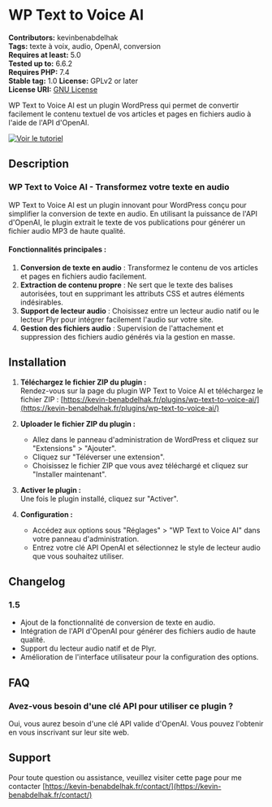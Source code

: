 # WP Text to Voice AI

**Contributors:** kevinbenabdelhak  
**Tags:** texte à voix, audio, OpenAI, conversion  
**Requires at least:** 5.0  
**Tested up to:** 6.6.2  
**Requires PHP:** 7.4  
**Stable tag:** 1.0
**License:** GPLv2 or later  
**License URI:** [GNU License](https://www.gnu.org/licenses/gpl-2.0.html)  

WP Text to Voice AI est un plugin WordPress qui permet de convertir facilement le contenu textuel de vos articles et pages en fichiers audio à l'aide de l'API d'OpenAI.

[![Voir le tutoriel](https://img.youtube.com/vi/ZE3xdg7N1mc/maxresdefault.jpg)](https://www.youtube.com/watch?v=ZE3xdg7N1mcA&ab_channel=KevinBenabdelhak)


## Description

### WP Text to Voice AI - Transformez votre texte en audio

WP Text to Voice AI est un plugin innovant pour WordPress conçu pour simplifier la conversion de texte en audio. En utilisant la puissance de l'API d'OpenAI, le plugin extrait le texte de vos publications pour générer un fichier audio MP3 de haute qualité.

#### Fonctionnalités principales :
1. **Conversion de texte en audio** : Transformez le contenu de vos articles et pages en fichiers audio facilement.
2. **Extraction de contenu propre** : Ne sert que le texte des balises autorisées, tout en supprimant les attributs CSS et autres éléments indésirables.
3. **Support de lecteur audio** : Choisissez entre un lecteur audio natif ou le lecteur Plyr pour intégrer facilement l'audio sur votre site.
4. **Gestion des fichiers audio** : Supervision de l'attachement et suppression des fichiers audio générés via la gestion en masse.

## Installation
1. **Téléchargez le fichier ZIP du plugin :**  
   Rendez-vous sur la page du plugin WP Text to Voice AI et téléchargez le fichier ZIP : [https://kevin-benabdelhak.fr/plugins/wp-text-to-voice-ai/](https://kevin-benabdelhak.fr/plugins/wp-text-to-voice-ai/)

2. **Uploader le fichier ZIP du plugin :**
   - Allez dans le panneau d'administration de WordPress et cliquez sur "Extensions" > "Ajouter".
   - Cliquez sur "Téléverser une extension".
   - Choisissez le fichier ZIP que vous avez téléchargé et cliquez sur "Installer maintenant".

3. **Activer le plugin :**  
   Une fois le plugin installé, cliquez sur "Activer".

4. **Configuration :**
   - Accédez aux options sous "Réglages" > "WP Text to Voice AI" dans votre panneau d'administration.
   - Entrez votre clé API OpenAI et sélectionnez le style de lecteur audio que vous souhaitez utiliser.

## Changelog
### 1.5
* Ajout de la fonctionnalité de conversion de texte en audio.
* Intégration de l'API d'OpenAI pour générer des fichiers audio de haute qualité.
* Support du lecteur audio natif et de Plyr.
* Amélioration de l'interface utilisateur pour la configuration des options.

## FAQ
### Avez-vous besoin d'une clé API pour utiliser ce plugin ?
Oui, vous aurez besoin d'une clé API valide d'OpenAI. Vous pouvez l'obtenir en vous inscrivant sur leur site web.

## Support
Pour toute question ou assistance, veuillez visiter cette page pour me contacter [https://kevin-benabdelhak.fr/contact/](https://kevin-benabdelhak.fr/contact/)
